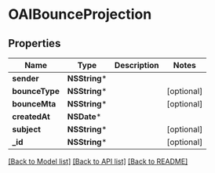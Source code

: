 # OAIBounceProjection

## Properties
Name | Type | Description | Notes
------------ | ------------- | ------------- | -------------
**sender** | **NSString*** |  | 
**bounceType** | **NSString*** |  | [optional] 
**bounceMta** | **NSString*** |  | [optional] 
**createdAt** | **NSDate*** |  | 
**subject** | **NSString*** |  | [optional] 
**_id** | **NSString*** |  | [optional] 

[[Back to Model list]](../README#documentation-for-models) [[Back to API list]](../README#documentation-for-api-endpoints) [[Back to README]](../README)


